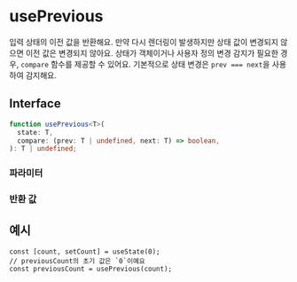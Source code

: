 # usePrevious

입력 상태의 이전 값을 반환해요. 만약 다시 렌더링이 발생하지만 상태 값이 변경되지 않으면 이전 값은 변경되지 않아요. 상태가 객체이거나 사용자 정의 변경 감지가 필요한 경우, `compare` 함수를 제공할 수 있어요. 기본적으로 상태 변경은 `prev === next`을 사용하여 감지해요.

## Interface
```ts
function usePrevious<T>(
  state: T,
  compare: (prev: T | undefined, next: T) => boolean,
): T | undefined;

```

### 파라미터

<Interface
  required
  name="state"
  type="T"
  description="이전 값을 추적할 상태예요."
/>

<Interface
  name="compare"
  type="(prev: T | undefined, next: T) => boolean"
  description="상태가 변경되었는지를 판단하기 위한 선택적 비교 함수예요."
/>

### 반환 값

<Interface
  name=""
  type="T | undefined"
  description="상태의 이전 값이에요."
/>


## 예시

```tsx
const [count, setCount] = useState(0);
// previousCount의 초기 값은 `0`이예요
const previousCount = usePrevious(count);
```
  
